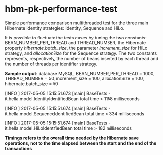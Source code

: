 # hbm-pk-performance-test

Simple performance comparison multithreaded test for the three main Hibernate identity strategies: Identity, Sequence and HiLo.

It is possible to fluctuate the tests cases by tuning the two constants: BEAN_NUMBER_PER_THREAD and THREAD_NUMBER, 
the Hibernate property *hibernate.batch_size*, the parameter *increment_size* for HiLo strategy, and *allocationSize* for the Sequence strategy. The two constants represents, respectively, the number of beans inserted by each thread and the number of threads per identifier strategy.

**Sample output**: database MySQL, BEAN_NUMBER_PER_THREAD = 1000, THREAD_NUMBER = 50, increment_size = 100, allocationSize = 100, hibernate.batch_size = 50

[INFO ] 2017-05-05 15:15:51.673 [main] BaseTests - it.hella.model.IdentityIdentifiedBean total time > 1158 milliseconds

[INFO ] 2017-05-05 15:15:51.674 [main] BaseTests - it.hella.model.SequenceIdentifiedBean total time > 334 milliseconds

[INFO ] 2017-05-05 15:15:51.674 [main] BaseTests - it.hella.model.HiLoIdentifiedBean total time > 182 milliseconds

**Timings refers to the overall time needed by the Hibernate save operations, not to the time elapsed between the start and the end of the transactions**

